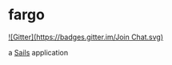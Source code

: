 # fargo
[![Gitter](https://badges.gitter.im/Join Chat.svg)](https://gitter.im/scarlz/fargo?utm_source=badge&utm_medium=badge&utm_campaign=pr-badge&utm_content=badge)

a [Sails](http://sailsjs.org) application
